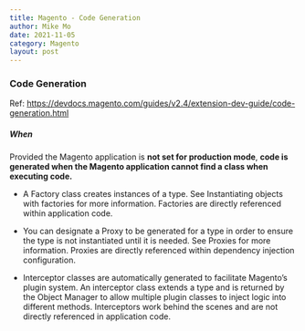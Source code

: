 ```yaml
---
title: Magento - Code Generation
author: Mike Mo
date: 2021-11-05
category: Magento
layout: post
---
```


### Code Generation
Ref: https://devdocs.magento.com/guides/v2.4/extension-dev-guide/code-generation.html

##### When 
Provided the Magento application is <strong>not set for production mode</strong>, <strong>code is generated when the Magento application cannot find a class when executing code.</strong>


- A Factory class creates instances of a type. See Instantiating objects with factories for more information. Factories are directly referenced within application code.

- You can designate a Proxy to be generated for a type in order to ensure the type is not instantiated until it is needed. See Proxies for more information. Proxies are directly referenced within dependency injection configuration.

- Interceptor classes are automatically generated to facilitate Magento’s plugin system. An interceptor class extends a type and is returned by the Object Manager to allow multiple plugin classes to inject logic into different methods. Interceptors work behind the scenes and are not directly referenced in application code.